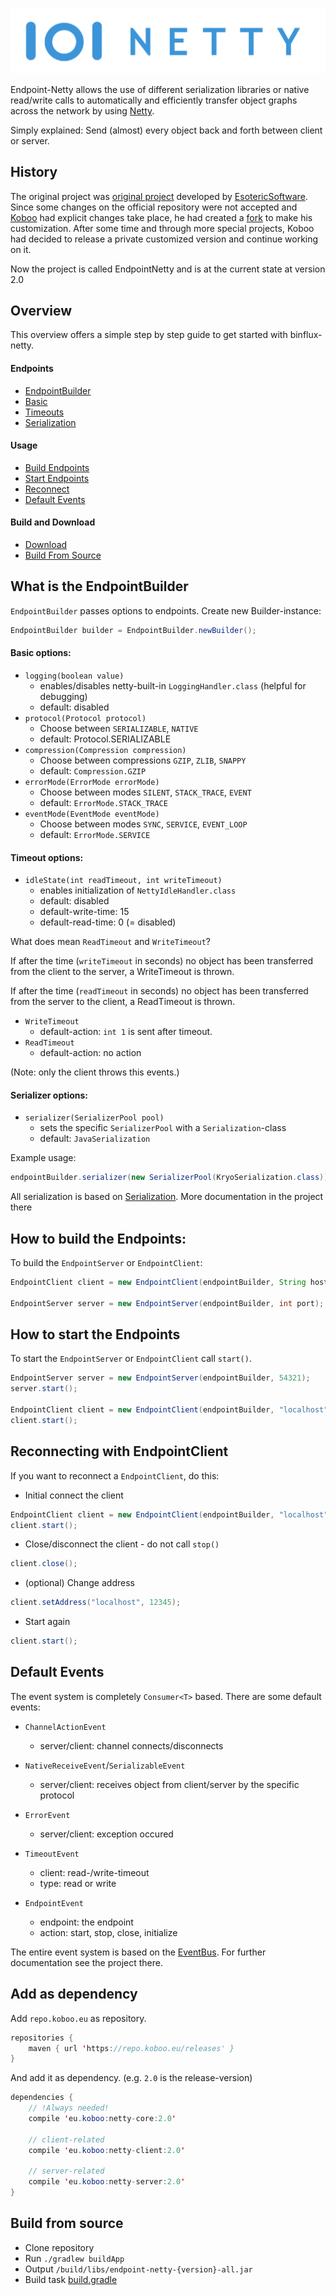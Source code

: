 ![Binflux-Netty](binflux-netty.png)

Endpoint-Netty allows the use of different serialization libraries or 
native read/write calls to automatically and efficiently transfer object 
graphs across the network by using [Netty](http://netty.io/).

Simply explained: Send (almost) every object back and forth between client or server.

## History 

The original project was [original project](https://github.com/EsotericSoftware/kryonetty)
developed by [EsotericSoftware](https://github.com/EsotericSoftware).
Since some changes on the official repository were
not accepted and [Koboo](https://github.com/Koboo) had explicit changes take place,
he had created a [fork](https://github.com/BinfluxDev/binflux-netty) to make his customization.
After some time and through more special projects,
Koboo had decided to release a private customized version and continue working on it.

Now the project is called EndpointNetty and is at the current state at version 2.0

## Overview

This overview offers a simple step by step guide to get started with binflux-netty.

#### Endpoints
  * [EndpointBuilder](#what-is-the-endpointbuilder)
  * [Basic](#basic-options)
  * [Timeouts](#timeout-options)
  * [Serialization](#serializer-options)
#### Usage
  * [Build Endpoints](#how-to-build-the-endpoints)
  * [Start Endpoints](#how-to-start-the-endpoints)
  * [Reconnect](#reconnecting-with-endpointclient)
  * [Default Events](#default-events)
#### Build and Download
  * [Download](#add-as-dependency)  
  * [Build From Source](#build-from-source)


## What is the EndpointBuilder
`EndpointBuilder` passes options to endpoints. Create new Builder-instance:

```java
EndpointBuilder builder = EndpointBuilder.newBuilder();
```

#### Basic options:
* `logging(boolean value)` 
    * enables/disables netty-built-in `LoggingHandler.class` (helpful for debugging)
    * default: disabled
* `protocol(Protocol protocol)` 
    * Choose between `SERIALIZABLE`, `NATIVE`
    * default: Protocol.SERIALIZABLE
* `compression(Compression compression)`
    * Choose between compressions `GZIP`, `ZLIB`, `SNAPPY`
    * default: `Compression.GZIP`
* `errorMode(ErrorMode errorMode)`
    * Choose between modes `SILENT`, `STACK_TRACE`, `EVENT`
    * default: `ErrorMode.STACK_TRACE`
* `eventMode(EventMode eventMode)`
    * Choose between modes `SYNC`, `SERVICE`, `EVENT_LOOP`
    * default: `ErrorMode.SERVICE`

#### Timeout options:
* `idleState(int readTimeout, int writeTimeout)`
    * enables initialization of `NettyIdleHandler.class`
    * default: disabled 
    * default-write-time: 15
    * default-read-time: 0 (= disabled)

What does mean `ReadTimeout` and `WriteTimeout`?

If after the time (`writeTimeout` in seconds) no object has been transferred 
from the client to the server, a WriteTimeout is thrown.

If after the time (`readTimeout` in seconds) no object has been transferred 
from the server to the client, a ReadTimeout is thrown.

* `WriteTimeout`
    * default-action: `int 1` is sent after timeout.
* `ReadTimeout`
    * default-action: no action

(Note: only the client throws this events.)

#### Serializer options:
* `serializer(SerializerPool pool)` 
    * sets the specific `SerializerPool` with a `Serialization`-class
    * default: `JavaSerialization`

Example usage:
```java
endpointBuilder.serializer(new SerializerPool(KryoSerialization.class));
```

All serialization is based on [Serialization](https://github.com/Koboo/serilization). 
More documentation in the project there

## How to build the Endpoints:

To build the `EndpointServer` or `EndpointClient`:
```java
EndpointClient client = new EndpointClient(endpointBuilder, String host, int port);

EndpointServer server = new EndpointServer(endpointBuilder, int port);
```
    
## How to start the Endpoints

To start the `EndpointServer` or `EndpointClient` call `start()`. 

```java
EndpointServer server = new EndpointServer(endpointBuilder, 54321);
server.start();

EndpointClient client = new EndpointClient(endpointBuilder, "localhost", 54321);
client.start();
```

## Reconnecting with EndpointClient

If you want to reconnect a `EndpointClient`, do this:

* Initial connect the client
```java
EndpointClient client = new EndpointClient(endpointBuilder, "localhost", 54321);
client.start(); 
```
* Close/disconnect the client - do not call `stop()`
```java
client.close();
```

* (optional) Change address
```java
client.setAddress("localhost", 12345);
```
* Start again
```java
client.start();
```

## Default Events

The event system is completely `Consumer<T>` based. There are some default events:

* `ChannelActionEvent`
    * server/client: channel connects/disconnects
    
* `NativeReceiveEvent`/`SerializableEvent`
    * server/client: receives object from client/server by the specific protocol
    
* `ErrorEvent`
    * server/client: exception occured
    
* `TimeoutEvent` 
    * client: read-/write-timeout
    * type: read or write
    
* `EndpointEvent`
    * endpoint: the endpoint
    * action: start, stop, close, initialize

The entire event system is based on the [EventBus](https://github.com/Koboo/event-bus).
For further documentation see the project there.

## Add as dependency

Add `repo.koboo.eu` as repository. 

```java
repositories {
    maven { url 'https://repo.koboo.eu/releases' }
}
```

And add it as dependency. (e.g. `2.0` is the release-version)
```java
dependencies {
    // !Always needed! 
    compile 'eu.koboo:netty-core:2.0'
    
    // client-related     
    compile 'eu.koboo:netty-client:2.0'
        
    // server-related     
    compile 'eu.koboo:netty-server:2.0'
}
```

## Build from source

* Clone repository
* Run `./gradlew buildApp`
* Output `/build/libs/endpoint-netty-{version}-all.jar`
* Build task [build.gradle](https://github.com/Koboo/endpoint-netty/blob/master/build.gradle)
